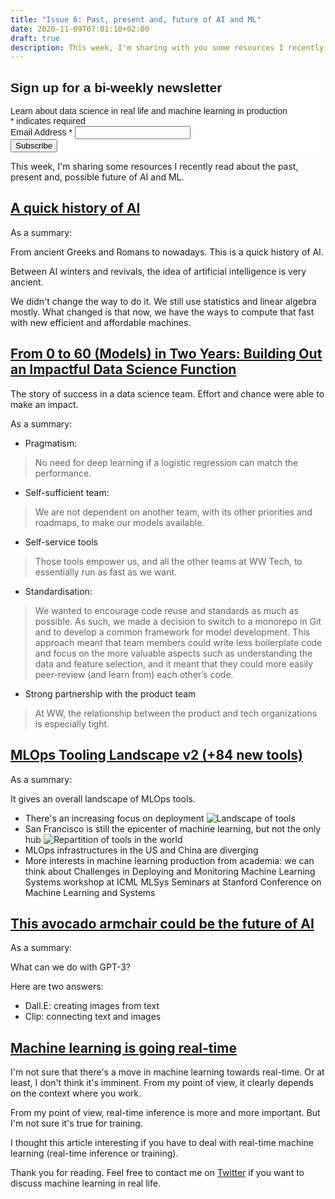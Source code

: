 ```yaml
---
title: "Issue 6: Past, present and, future of AI and ML"
date: 2020-11-09T07:01:10+02:00
draft: true
description: This week, I'm sharing with you some resources I recently read about the past, present and, possible future of AI and ML.
---
```


<!-- Begin Mailchimp Signup Form -->
<link href="//cdn-images.mailchimp.com/embedcode/classic-10_7.css" rel="stylesheet" type="text/css">
<style type="text/css">
	#mc_embed_signup{background:#fff; clear:left; font:14px Helvetica,Arial,sans-serif; }
	/* Add your own Mailchimp form style overrides in your site stylesheet or in this style block.
	   We recommend moving this block and the preceding CSS link to the HEAD of your HTML file. */
</style>
<div id="mc_embed_signup">
<form action="https://github.us7.list-manage.com/subscribe/post?u=2170356f90245aa31be7ff655&amp;id=aabf54b022" method="post" id="mc-embedded-subscribe-form" name="mc-embedded-subscribe-form" class="validate" target="_blank" novalidate>
    <div id="mc_embed_signup_scroll">
	<h2>Sign up for a bi-weekly newsletter</h2>
    <div>Learn about data science in real life and machine learning in production</div>
<div class="indicates-required"><span class="asterisk">*</span> indicates required</div>
<div class="mc-field-group">
	<label for="mce-EMAIL">Email Address  <span class="asterisk">*</span>
</label>
	<input type="email" value="" name="EMAIL" class="required email" id="mce-EMAIL">
</div>
	<div id="mce-responses" class="clear">
		<div class="response" id="mce-error-response" style="display:none"></div>
		<div class="response" id="mce-success-response" style="display:none"></div>
	</div>    <!-- real people should not fill this in and expect good things - do not remove this or risk form bot signups-->
    <div style="position: absolute; left: -5000px;" aria-hidden="true"><input type="text" name="b_2170356f90245aa31be7ff655_aabf54b022" tabindex="-1" value=""></div>
    <div class="clear"><input type="submit" value="Subscribe" name="subscribe" id="mc-embedded-subscribe" class="button"></div>
    </div>
</form>
</div>

This week, I'm sharing some resources I recently read about the past, present and, possible future of AI and ML.

## [A quick history of AI](https://www.youtube.com/watch?v=t81HiFOqbAs&feature=emb_logo)

As a summary:

From ancient Greeks and Romans to nowadays. This is a quick history of AI.
 
 Between AI winters and revivals, the idea of artificial intelligence is very ancient. 
 
 We didn't change the way to do it. We still use statistics and linear algebra mostly. What changed is that now, we have the ways to compute that fast with new efficient and affordable machines.

## [From 0 to 60 (Models) in Two Years: Building Out an Impactful Data Science Function](https://medium.com/ww-tech-blog/from-0-to-60-models-in-two-years-building-out-an-impactful-data-science-function-9ef86abb9605)

The story of success in a data science team. Effort and chance were able to make an impact.

As a summary:

- Pragmatism:
> No need for deep learning if a logistic regression can match the performance.

- Self-sufficient team:
> We are not dependent on another team, with its other priorities and roadmaps, to make our models available.

- Self-service tools
> Those tools empower us, and all the other teams at WW Tech, to essentially run as fast as we want.

- Standardisation:
> We wanted to encourage code reuse and standards as much as possible. As such, we made a decision to switch to a monorepo in Git and to develop a common framework for model development.
This approach meant that team members could write less boilerplate code and focus on the more valuable aspects such as understanding the data and feature selection, and it meant that they could more easily peer-review (and learn from) each other’s code.

- Strong partnership with the product team
> At WW, the relationship between the product and tech organizations is especially tight.

## [MLOps Tooling Landscape v2 (+84 new tools)](https://huyenchip.com/2020/12/30/mlops-v2.html)

As a summary:

It gives an overall landscape of MLOps tools.

- There's an increasing focus on deployment
![Landscape of tools](/1_mlops_cat.png)
- San Francisco is still the epicenter of machine learning, but not the only hub
![Repartition of tools in the world](/3_mlops_location.png)
- MLOps infrastructures in the US and China are diverging
- More interests in machine learning production from academia: we can think about Challenges in Deploying and Monitoring Machine Learning Systems workshop at ICML MLSys Seminars at Stanford Conference on Machine Learning and Systems

## [This avocado armchair could be the future of AI](https://www.technologyreview.com/2021/01/05/1015754/avocado-armchair-future-ai-openai-deep-learning-nlp-gpt3-computer-vision-common-sense/amp/)

As a summary:

What can we do with GPT-3?

Here are two answers:
- Dall.E: creating images from text
- Clip: connecting text and images

## [Machine learning is going real-time](https://huyenchip.com/2020/12/27/real-time-machine-learning.html)

I'm not sure that there's a move in machine learning towards real-time. Or at least, I don't think it's imminent.
From my point of view, it clearly depends on the context where you work.

From my point of view, real-time inference is more and more important. But I'm not sure it's true for training.

I thought this article interesting if you have to deal with real-time machine learning (real-time inference or training).

Thank you for reading. Feel free to contact me on [Twitter](https://twitter.com/saby_nastasia) if you want to discuss machine learning in real life.
